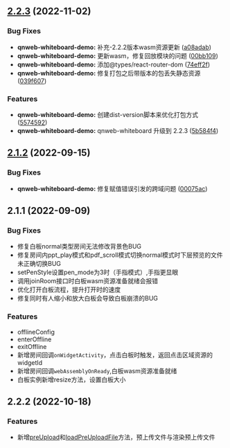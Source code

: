 ## [2.2.3](https://github.com/qbox/QNSolutions_Web/compare/qnweb-whiteboard-demo@2.2.2...qnweb-whiteboard-demo@2.2.3) (2022-11-02)


### Bug Fixes

* **qnweb-whiteboard-demo:** 补充-2.2.2版本wasm资源更新 ([a08adab](https://github.com/qbox/QNSolutions_Web/commit/a08adab4bbe96389f4fcdee5b79d90f8c8cf9204))
* **qnweb-whiteboard-demo:** 更新wasm，修复回放模块的问题 ([00bb109](https://github.com/qbox/QNSolutions_Web/commit/00bb109a076c831a3deaeba57c6884ccf60e7d1b))
* **qnweb-whiteboard-demo:** 添加@types/react-router-dom ([74eff2f](https://github.com/qbox/QNSolutions_Web/commit/74eff2f7ebcd16c4af1fa6ea5c0f641d16bbdd22))
* **qnweb-whiteboard-demo:** 修复打包之后带版本的包丢失静态资源 ([039f607](https://github.com/qbox/QNSolutions_Web/commit/039f60735dbc7ebc8641e3c99bd50fbe82cff7ea))


### Features

* **qnweb-whiteboard-demo:** 创建dist-version脚本来优化打包方式 ([5574592](https://github.com/qbox/QNSolutions_Web/commit/5574592c51d91e3cf47c1fd7dfad0e1448d9a0d6))
* **qnweb-whiteboard-demo:** qnweb-whiteboard 升级到 2.2.3 ([5b584f4](https://github.com/qbox/QNSolutions_Web/commit/5b584f418fdb9b4337810d2cf00f12d1d63d2d79))



## [2.1.2](https://github.com/qbox/QNSolutions_Web/compare/qnweb-whiteboard-demo@2.1.1...qnweb-whiteboard-demo@2.1.2) (2022-09-15)


### Bug Fixes

* **qnweb-whiteboard-demo:** 修复赋值错误引发的跨域问题 ([00075ac](https://github.com/qbox/QNSolutions_Web/commit/00075acb5b81d5eb1a790b0f5b9f6b1d5cb8fee6))



## 2.1.1 (2022-09-09)

### Bug Fixes

* 修复白板normal类型房间无法修改背景色BUG
* 修复房间内ppt_play模式和pdf_scroll模式切换normal模式时下层预览的文件未正确切换BUG
* setPenStyle设置pen_mode为3时（手指模式）,手指更显眼
* 调用joinRoom接口时白板wasm资源准备就绪会报错
* 优化打开白板流程，提升打开时的速度
* 修复同时有人缩小和放大白板会导致白板崩溃的BUG

### Features

* offlineConfig
* enterOffline
* exitOffline
* 新增房间回调`onWidgetActivity`，点击白板时触发，返回点击区域资源的widgetId
* 新增房间回调`webAssemblyOnReady`,白板wasm资源准备就绪
* 白板实例新增resize方法，设置白板大小



## 2.2.2 (2022-10-18)

### Features

* 新增[preUpload](#preUpload)和[loadPreUploadFile](#loadPreUploadFile)方法，预上传文件与渲染预上传文件
